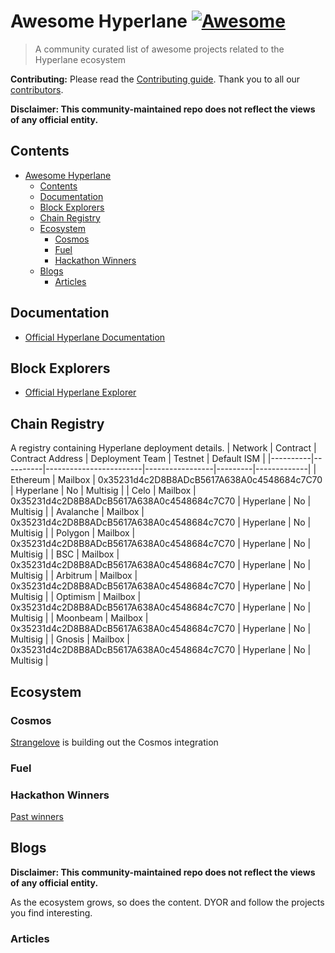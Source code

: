 # Awesome Hyperlane [![Awesome](https://awesome.re/badge.svg)](https://awesome.re)

> A community curated list of awesome projects related to the Hyperlane ecosystem

**Contributing:**
Please read the [Contributing guide](./CONTRIBUTING.md). Thank you to all our [contributors](https://github.com/Ortege-xyz/awesome-hyperlane/graphs/contributors).

**Disclaimer: This community-maintained repo does not reflect the views of any official entity.**

## Contents
- [Awesome Hyperlane ](#awesome-hyperlane-)
  - [Contents](#contents)
  - [Documentation](#documentation)
  - [Block Explorers](#block-explorers)
  - [Chain Registry](#chain-registry)
  - [Ecosystem](#ecosystem)
    - [Cosmos](#cosmos)
    - [Fuel](#fuel)
    - [Hackathon Winners](#hackathon-winners)
  - [Blogs](#blogs)
    - [Articles](#articles)

## Documentation

* [Official Hyperlane Documentation](https://docs.hyperlane.xyz/docs/introduction/readme)

## Block Explorers

* [Official Hyperlane Explorer](https://explorer.hyperlane.xyz/?)

## Chain Registry

A registry containing Hyperlane deployment details.
| Network  | Contract | Contract Address       | Deployment Team | Testnet | Default ISM |
|----------|----------|------------------------|-----------------|---------|-------------|
| Ethereum  | Mailbox    | 0x35231d4c2D8B8ADcB5617A638A0c4548684c7C70 | Hyperlane          | No      | Multisig |
| Celo  | Mailbox    | 0x35231d4c2D8B8ADcB5617A638A0c4548684c7C70 | Hyperlane          | No      | Multisig |
| Avalanche  | Mailbox    | 0x35231d4c2D8B8ADcB5617A638A0c4548684c7C70 | Hyperlane          | No      | Multisig |
| Polygon  | Mailbox    | 0x35231d4c2D8B8ADcB5617A638A0c4548684c7C70 | Hyperlane          | No      | Multisig |
| BSC  | Mailbox    | 0x35231d4c2D8B8ADcB5617A638A0c4548684c7C70 | Hyperlane          | No      | Multisig |
| Arbitrum  | Mailbox    | 0x35231d4c2D8B8ADcB5617A638A0c4548684c7C70 | Hyperlane          | No      | Multisig |
| Optimism  | Mailbox    | 0x35231d4c2D8B8ADcB5617A638A0c4548684c7C70 | Hyperlane          | No      | Multisig |
| Moonbeam  | Mailbox    | 0x35231d4c2D8B8ADcB5617A638A0c4548684c7C70 | Hyperlane          | No      | Multisig |
| Gnosis  | Mailbox    | 0x35231d4c2D8B8ADcB5617A638A0c4548684c7C70 | Hyperlane          | No      | Multisig |




## Ecosystem
### Cosmos
[Strangelove](https://strange.love/) is building out the Cosmos integration
### Fuel


### Hackathon Winners
[Past winners](https://hyperlanexyz.notion.site/39f011115909438cb892f72aec8eb0f7?v=be5a9d6678414403b6fde2869169c681)


## Blogs

**Disclaimer: This community-maintained repo does not reflect the views of any official entity.**

As the ecosystem grows, so does the content. DYOR and follow the projects you find interesting.

### Articles
